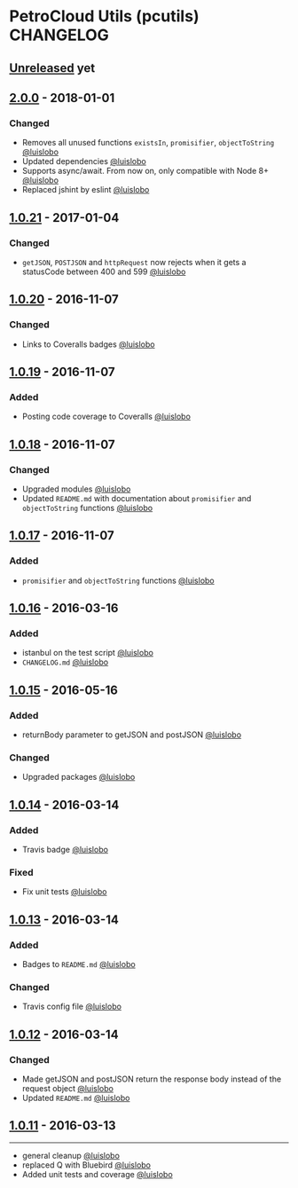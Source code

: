 # PetroCloud Utils (pcutils) CHANGELOG

## [Unreleased] yet

## [2.0.0] - 2018-01-01
### Changed
- Removes all unused functions `existsIn`, `promisifier`, `objectToString` [@luislobo]
- Updated dependencies [@luislobo]
- Supports async/await. From now on, only compatible with Node 8+ [@luislobo]
- Replaced jshint by eslint [@luislobo]

## [1.0.21] - 2017-01-04
### Changed
- `getJSON`, `POSTJSON` and `httpRequest` now rejects when it gets a statusCode 
 between 400 and 599 [@luislobo]

## [1.0.20] - 2016-11-07
### Changed
- Links to Coveralls badges [@luislobo]

## [1.0.19] - 2016-11-07
### Added
- Posting code coverage to Coveralls [@luislobo]

## [1.0.18] - 2016-11-07
### Changed
- Upgraded modules [@luislobo]
- Updated `README.md` with documentation about `promisifier` and `objectToString` functions [@luislobo]

## [1.0.17] - 2016-11-07
### Added
- `promisifier` and `objectToString` functions [@luislobo]

## [1.0.16] - 2016-03-16
### Added
- istanbul on the test script [@luislobo]
- `CHANGELOG.md` [@luislobo]

## [1.0.15]  - 2016-05-16
### Added
- returnBody parameter to getJSON and postJSON [@luislobo]

### Changed
- Upgraded packages [@luislobo]

## [1.0.14] - 2016-03-14
### Added
- Travis badge [@luislobo]

### Fixed
- Fix unit tests [@luislobo]

## [1.0.13] - 2016-03-14
### Added
- Badges to `README.md` [@luislobo]

### Changed
- Travis config file [@luislobo]

## [1.0.12] - 2016-03-14
### Changed
- Made getJSON and postJSON return the response body instead of the request object [@luislobo]
- Updated `README.md` [@luislobo]

## [1.0.11] - 2016-03-13
---
- general cleanup [@luislobo]
- replaced Q with Bluebird [@luislobo]
- Added unit tests and coverage [@luislobo]

[@luislobo]: https://github.com/luislobo/
[Unreleased]: https://github.com/PetroCloud/pcutils/compare/v2.0.0...HEAD
[2.0.0]: https://github.com/PetroCloud/pcutils/compare/v1.0.21...v2.0.0
[1.0.21]: https://github.com/PetroCloud/pcutils/compare/v1.0.20...v1.0.21
[1.0.20]: https://github.com/PetroCloud/pcutils/compare/v1.0.19...v1.0.20
[1.0.19]: https://github.com/PetroCloud/pcutils/compare/v1.0.18...v1.0.19
[1.0.18]: https://github.com/PetroCloud/pcutils/compare/v1.0.17...v1.0.18
[1.0.17]: https://github.com/PetroCloud/pcutils/compare/v1.0.16...v1.0.17
[1.0.16]: https://github.com/PetroCloud/pcutils/compare/v1.0.15...v1.0.16
[1.0.15]: https://github.com/PetroCloud/pcutils/compare/v1.0.14...v1.0.15
[1.0.14]: https://github.com/PetroCloud/pcutils/compare/v1.0.13...v1.0.14
[1.0.13]: https://github.com/PetroCloud/pcutils/compare/v1.0.12...v1.0.13
[1.0.12]: https://github.com/PetroCloud/pcutils/compare/v1.0.11...v1.0.12
[1.0.11]: https://github.com/PetroCloud/pcutils/compare/90d32912b84b8921ad759af5ff9410cb80472822...v1.0.11
